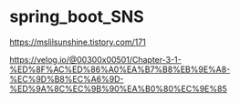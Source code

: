 # spring_boot_SNS

https://mslilsunshine.tistory.com/171

https://velog.io/@00300x00501/Chapter-3-1-%ED%8F%AC%ED%86%A0%EA%B7%B8%EB%9E%A8-%EC%9D%B8%EC%A6%9D-%ED%9A%8C%EC%9B%90%EA%B0%80%EC%9E%85